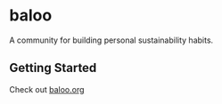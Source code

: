 # baloo

A community for building personal sustainability habits.

## Getting Started

Check out [baloo.org](https://baloo.org)

